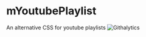 mYoutubePlaylist
================

An alternative CSS for youtube playlists
![Githalytics](http://cruel-carlota.pagodabox.com/index.php/t.jpeg)
